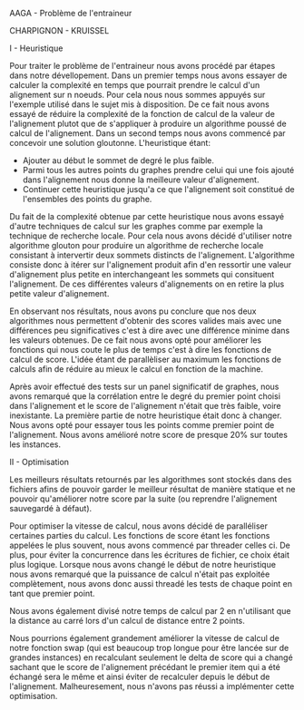 AAGA - Problème de l'entraineur

CHARPIGNON - KRUISSEL

I - Heuristique

Pour traiter le problème de l'entraineur nous avons procédé par étapes dans notre dévellopement.
Dans un premier temps nous avons essayer de calculer la complexité en temps que pourrait prendre le calcul d'un alignement sur n noeuds. Pour cela nous nous sommes appuyés sur l'exemple utilisé dans le sujet mis à disposition. De ce fait nous avons essayé de réduire la complexité de la fonction de calcul de la valeur de l'alignement plutot que de s'appliquer à produire un algorithme poussé de calcul de l'alignement.
Dans un second temps nous avons commencé par concevoir une solution gloutonne. L'heuristique étant:
  - Ajouter au début le sommet de degré le plus faible.
  - Parmi tous les autres points du graphes prendre celui qui une fois ajouté dans l'alignement nous donne la meilleure valeur d'alignement.
  - Continuer cette heuristique jusqu'a ce que l'alignement soit constitué de l'ensembles des points du graphe.

Du fait de la complexité obtenue par cette heuristique nous avons essayé d'autre techniques de calcul sur les graphes comme par exemple la technique de recherche locale. Pour cela nous avons décidé d'utiliser notre algorithme glouton pour produire un algorithme de recherche locale consistant à intervertir deux sommets distincts de l'alignement. L'algorithme consiste donc à itérer sur l'alignement produit afin d'en ressortir une valeur d'alignement plus petite en interchangeant les sommets qui consituent l'alignement. De ces différentes valeurs d'alignements on en retire la plus petite valeur d'alignement.

En observant nos résultats, nous avons pu conclure que nos deux algorithmes nous permettent d'obtenir des scores valides mais avec une différences peu significatives c'est à dire avec une différence minime dans les valeurs obtenues. De ce fait nous avons opté pour améliorer les fonctions qui nous coute le plus de temps c'est à dire les fonctions de calcul de score. L'idée étant de parallèliser au maximum les fonctions de calculs afin de réduire au mieux le calcul en fonction de la machine.

Après avoir effectué des tests sur un panel significatif de graphes, nous avons remarqué que la corrélation entre le degré du premier point choisi dans l'alignement et le score de l'alignement n'était que très faible, voire inexistante. La première partie de notre heuristique était donc à changer. Nous avons opté pour essayer tous les points comme premier point de l'alignement. Nous avons amélioré notre score de presque 20% sur toutes les instances. 

II - Optimisation

Les meilleurs résultats retournés par les algorithmes sont stockés dans des fichiers afins de pouvoir garder le meilleur résultat de manière statique et ne pouvoir qu'améliorer notre score par la suite (ou reprendre l'alignement sauvegardé à défaut).

Pour optimiser la vitesse de calcul, nous avons décidé de paralléliser certaines parties du calcul. Les fonctions de score étant les fonctions appelées le plus souvent, nous avons commencé par threader celles ci. De plus, pour éviter la concurrence dans les écritures de fichier, ce choix était plus logique.
Lorsque nous avons changé le début de notre heuristique nous avons remarqué que la puissance de calcul n'était pas exploitée complètement, nous avons donc aussi threadé les tests de chaque point en tant que premier point.

Nous avons également divisé notre temps de calcul par 2 en n'utilisant que la distance au carré lors d'un calcul de distance entre 2 points.

Nous pourrions également grandement améliorer la vitesse de calcul de notre fonction swap (qui est beaucoup trop longue pour être lancée sur de grandes instances) en recalculant seulement le delta de score qui a changé sachant que le score de l'alignement précédant le premier item qui a été échangé sera le même et ainsi éviter de recalculer depuis le début de l'alignement. Malheuresement, nous n'avons pas réussi a implémenter cette optimisation.
